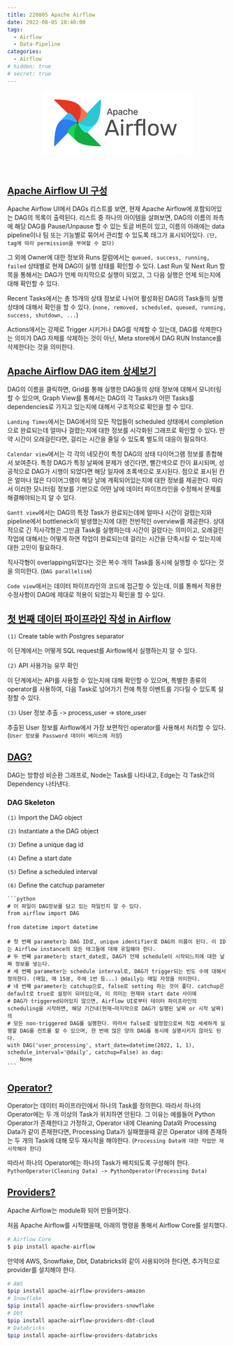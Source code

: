 ```yaml
---
title: 220805 Apache Airflow 
date: 2022-08-05 10:48:00
tags:
  - Airflow
  - Data-Pipeline
categories:
  - Airflow
# hidden: true
# secret: true
---
```


<div align="center">
  <img src="/images/post_images/220804_apache_airflow.png" alt="Apache Airflow">
</div>

<br/>
<br/>

## <ins><b>Apache Airflow UI 구성</b></ins>

Apache Airflow UI에서 DAGs 리스트를 보면, 현재 Apache Airflow에 포함되어있는 DAG의 목록이 출력된다. 리스트 중 하나의 아이템을 살펴보면, DAG의 이름의 좌측에 해당 DAG를 Pause/Unpause 할 수 있는 토글 버튼이 있고, 이름의 아래에는 data pipeline이나 팀 또는 기능별로 묶어서 관리할 수 있도록 태그가 표시되어있다. `(단, tag에 따라 permission을 부여할 수 없다)`

그 외에 Owner에 대한 정보와 Runs 칼럼에서는 `queued, success, running, failed` 상태별로 현재 DAG이 실행 상태를 확인할 수 있다. Last Run 및 Next Run 항목을 통해서는 DAG가 언제 마지막으로 실행이 되었고, 그 다음 실행은 언제 되는지에 대해 확인할 수 있다.

Recent Tasks에서는 총 15개의 상태 정보로 나뉘어 활성화된 DAG의 Task들의 실행 상태에 대해서 확인을 할 수 있다. (`none, removed, scheduled, queued, running, success, shutdown, ...`)

Actions에서는 강제로 Trigger 시키거나 DAG를 삭제할 수 있는데, DAG를 삭제한다는 의미가 DAG 자체를 삭제하는 것이 아닌, Meta store에서 DAG RUN Instance를 삭제한다는 것을 의미한다.

## <ins><b>Apache Airflow DAG item 상세보기</b></ins>

DAG의 이름을 클릭하면, Grid를 통해 실행한 DAG들의 상태 정보에 대해서 모니터링 할 수 있으며, Graph View를 통해서는 DAG의 각 Tasks가 어떤 Tasks를 dependencies로 가지고 있는지에 대해서 구조적으로 확인을 할 수 있다.

`Landing Times`에서는 DAG에서의 모든 작업들이 scheduled 상태에서 completion으로 완료되는데 얼마나 걸렸는지에 대한 정보를 시각화된 그래프로 확인할 수 있다. 만약 시간이 오래걸린다면, 걸리는 시간을 줄일 수 있도록 별도의 대응이 필요하다.

`Calendar view`에서는 각 각의 네모칸이 특정 DAG의 상태 다이어그램 정보를 종합해서 보여준다. 특정 DAG가 특정 날짜에 문제가 생긴다면, 빨간색으로 칸이 표시되며, 성공적으로 DAG가 시행이 되었다면 해당 일자에 초록색으로 포시된다. 점으로 표시된 칸은 얼마나 많은 다이어그램이 해당 날에 계획되어있는지에 대한 정보를 제공한다. 따라서 이러한 모니터링 정보를 기반으로 어떤 날에 데이터 파이프라인을 수정해서 문제를 해결해야되는지 알 수 있다.

`Gantt view`에서는 DAG의 특정 Task가 완료되는데에 얼마나 시간이 걸렸는지와 pipeline에서 bottleneck이 발생했는지에 대한 전반적인 overview를 제공한다. 상대적으로 긴 직사각형은 그만큼 Task를 실행하는데 시간이 걸렸다는 의미이고, 오래걸린 작업에 대해서는 어떻게 하면 작업이 완료되는데 걸리는 시간을 단축시킬 수 있는지에 대한 고민이 필요하다. 

직사각형이 overlapping되었다는 것은 복수 개의 Task를 동시에 실행할 수 있다는 것을 의미한다. (`DAG parallelism`)

`Code view`에서는 데이터 파이프라인의 코드에 접근할 수 있는데, 이를 통해서 적용한 수정사항이 DAG에 제대로 적용이 되었는지 확인을 할 수 있다.

<!-- more -->

## <ins><b>첫 번째 데이터 파이프라인 작성 in Airflow</b></ins>

`(1)` Create table with Postgres separator 

이 단계에서는 어떻게 SQL request를 Airflow에서 실행하는지 알 수 있다.

`(2)` API 사용가능 유무 확인

이 단계에서는 API를 사용할 수 있는지에 대해 확인할 수 있으며, 특별한 종류의 operator를 사용하여, 다음 Task로 넘어가기 전에 특정 이벤트를 기다릴 수 있도록 설정할 수 있다. 

`(3)` User 정보 추출 -> process_user -> store_user

추출된 User 정보를 Airflow에서 가장 보편적인 operator를 사용해서 처리할 수 있다. (`User 정보를 Password 데이터 베이스에 저장`)

## <ins><b>DAG?</b></ins>

DAG는 방향성 비순환 그래프로, Node는 Task를 나타내고, Edge는 각 Task간의 Dependency 나타낸다.

  ### **DAG Skeleton**

  `(1)`  Import the DAG object

  `(2)`  Instantiate a the DAG object

  `(3)`  Define a unique dag id

  `(4)`  Define a start date

  `(5)`  Define a scheduled interval

  `(6)`  Define the catchup parameter

    ```python
    # 이 파일이 DAG정보를 담고 있는 파일인지 알 수 있다.
    from airflow import DAG

    from datetime import datetime

    # 첫 번째 parameter는 DAG ID로, unique identifier로 DAG의 이름이 된다. 이 ID는 Airflow instance의 모든 태그들에 대해 유일해야 한다.
    # 두 번째 parameter는 start_date로, DAG가 언제 schedule이 시작되느지에 대한 날짜 정보를 넣는다.
    # 세 번째 parameter는 schedule interval로, DAG가 trigger되는 빈도 수에 대해서 정의한다. (매일, 매 15분, 주에 1번 등...) @daily는 매일 자정을 의미한다.
    # 네 번째 parameter는 catchup으로, false로 setting 하는 것이 좋다. catchup은 default로 true로 설정이 되어있는데, 이 의미는 현재와 start date 사이에
    # DAG가 triggered되어있지 않으면, Airflow UI로부터 데이터 파이프라인의 scheduling을 시작하면, 해당 기간내(현재~마지막으로 DAG가 실행된 날짜 or 시작 날짜)의
    # 모든 non-triggered DAG를 실행한다. 따라서 false로 설정함으로써 직접 세세하게 실행할 DAG를 컨트롤 할 수 있으며, 한 번에 많은 양의 DAG를 동시에 실행시키지 않아도 된다.
    with DAG('user_processing', start_date=datetime(2022, 1, 1), schedule_interval='@daily', catchup=False) as dag:
        None
    ```

## <ins><b>Operator?</b></ins>

  Operator는 데이터 파이프라인에서 하나의 Task를 정의한다. 따라서 하나의 Operator에는 두 개 이상의 Task가 위치하면 안된다. 
  그 이유는 예를들어 Python Operator가 존재한다고 가정하고, Operator 내에 Cleaning Data와 Processing Data가 같이 존재한다면, Processing Data가 실패했을때 같은 Operator 내에 존재하는 두 개의 Task에 대해 모두 재시작을 해야한다. (`Processing Data에 대한 작업만 재시작해야 한다`)

  따라서 하나의 Operator에는 하나의 Task가 배치되도록 구성해야 한다. `PythonOperator(Cleaning Data) -> PythonOperator(Processing Data)`

## <ins><b>Providers?</b></ins>

  Apache Airflow는 module화 되어 만들어졌다. 

  처음 Apache Airflow를 시작했을때, 아래의 명령을 통해서 Airflow Core를 설치했다.

  ```zsh
  # Airflow Core
  $ pip install apache-airflow
  ```

  만약에 AWS, Snowflake, Dbt, Databricks와 같이 사용되어야 한다면, 추가적으로 provider를 설치해야 한다.
  
  ```zsh
  # AWS
  $pip install apache-airflow-providers-amazon
  # Snowflake
  $pip install apache-airflow-providers-snowflake
  # Dbt
  $pip install apache-airflow-providers-dbt-cloud
  # Databricks
  $pip install apache-airflow-providers-databricks
  ```

## <ins><b></b></ins>